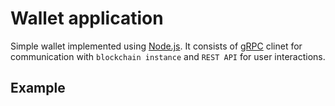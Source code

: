 # Wallet application

Simple wallet implemented using [Node.js](https://nodejs.org/en/). It consists of [gRPC](https://grpc.io/) clinet for communication with `blockchain instance` and `REST API` for user interactions.

## Example